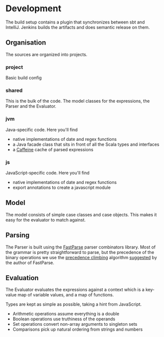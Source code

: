 # Development
The build setup contains a plugin that synchronizes between sbt and IntelliJ.
Jenkins builds the artifacts and does semantic release on them.

## Organisation
The sources are organized into projects.
### project
Basic build config
### shared
This is the bulk of the code.
The model classes for the expressions, the Parser and the Evaluator.
### jvm
Java-specific code. Here you'll find
* native implementations of date and regex functions
* a Java facade class that sits in front of all the Scala types and interfaces
* a [Caffeine](https://github.com/ben-manes/caffeine#readme) cache of parsed expressions
### js
JavaScript-specific code. Here you'll find
* native implementations of date and regex functions
* export annotations to create a javascript module

## Model
The model consists of simple case classes and case objects.
This makes it easy for the evaluator to match against.

## Parsing
The Parser is built using the [FastParse](https://com-lihaoyi.github.io/fastparse/) parser
combinators library.
Most of the grammar is pretty straightforward to parse, but the precedence of the binary operations
we use the [precedence climbing](https://en.wikipedia.org/wiki/Operator-precedence_parser) algorithm 
[suggested](https://twitter.com/li_haoyi/status/1004929982001393664?lang=en) by the author of
FastParse.

## Evaluation
The Evaluator evaluates the expressions against a context which is a
key-value map of variable values, and a map of functions.

Types are kept as simple as possible, taking a hint from JavaScript.
* Arithmetic operations assume everything is a double 
* Boolean operations use truthiness of the operands
* Set operations convert non-array arguments to singleton sets
* Comparisons pick up natural ordering from strings and numbers